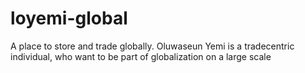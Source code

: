 # loyemi-global
A place to store and trade globally.
Oluwaseun Yemi is a tradecentric individual, who want to be part of globalization on a large scale
